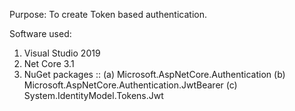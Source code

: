 Purpose: To create Token based authentication.

Software used:
1. Visual Studio 2019 
2. Net Core 3.1
3. NuGet packages :: 
   (a) Microsoft.AspNetCore.Authentication
   (b) Microsoft.AspNetCore.Authentication.JwtBearer
   (c) System.IdentityModel.Tokens.Jwt
